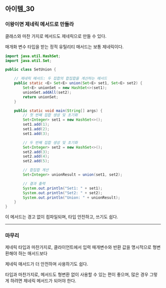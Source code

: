 ## 아이템_30

### 이왕이면 제네릭 메서드로 만들라

클래스와 마찬 가지로 메서드도 제네릭으로 만들 수 있다. 

매개화 변수 타입을 받는 정적 유틸리티 매서드는 보통 제네릭이다. 


```java
import java.util.HashSet;
import java.util.Set;

public class SetUnion {

    // 제네릭 메서드: 두 집합의 합집합을 계산하는 메서드
    public static <E> Set<E> union(Set<E> set1, Set<E> set2) {
        Set<E> unionSet = new HashSet<>(set1);
        unionSet.addAll(set2);
        return unionSet;
    }

    public static void main(String[] args) {
        // 첫 번째 집합 생성 및 초기화
        Set<Integer> set1 = new HashSet<>();
        set1.add(1);
        set1.add(2);
        set1.add(3);

        // 두 번째 집합 생성 및 초기화
        Set<Integer> set2 = new HashSet<>();
        set2.add(3);
        set2.add(4);
        set2.add(5);

        // 합집합 계산
        Set<Integer> unionResult = union(set1, set2);

        // 결과 출력
        System.out.println("Set1: " + set1);
        System.out.println("Set2: " + set2);
        System.out.println("Union: " + unionResult);
    }
}

```

이 메서드는 경고 없이 컴파일되며, 타입 안전하고, 쓰기도 쉽다.



---

### 마무리

제네릭 타입과 마찬가지로, 클라이언트에서 입력 매개변수와 반환 값을 명시적으로 형변환해야 하는 매서드보다

제네릭 매서드가 더 안전하며 사용하기도 쉽다.

타입과 마찬가지로, 메서드도 형변환 없이 사용할 수 있는 편이 좋으며, 많은 경우 그렇게 하려면 제네릭 메서드가 되어야 한다.

